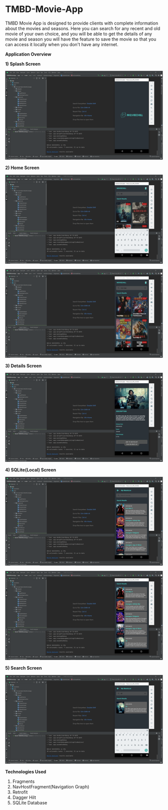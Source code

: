 # TMBD-Movie-App

TMBD Movie App is designed to provide clients with complete information about the movies and seasons. Here you can search for any recent and old movie of your own choice, and you will be able to get the details of any movie and season you will have the feature to save the movie so that you can access it locally when you don't have any internet.

<b>Application Overview</b>

<b>1) Splash Screen</b>

![Splash Screen](img/splash.png)

<b>2) Home Screen</b>

![Home Screen](img/home1.png)

![Home Screen](img/home2.png)

<b>3) Details Screen</b>

![Detail Screen](img/detail.png)

<b>4) SQLite(Local) Screen</b>

![Local Screen](img/local2.png)

![Local Screen](img/local.png)

<b>5) Search Screen</b>

![Search Screen](img/search.png)



<b>Technologies Used</b>

<ol>
  <li>Fragments</li>
  <li>NavHostFragment(Navigation Graph)</li>
  <li>Retrofit</li>
  <li>Dagger Hilt</li>
  <li>SQLite Database</li>
</ol>
